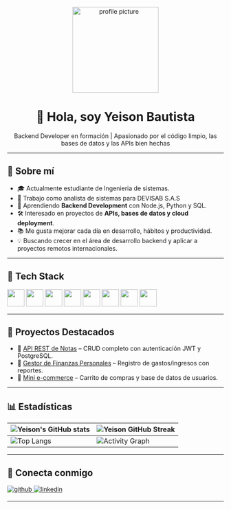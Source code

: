 <p align="center">
  <img width="200" src="https://avatars.githubusercontent.com/u/YeisonBautista?v=4" alt="profile picture">
</p>

<h1 align="center">👋 Hola, soy Yeison Bautista</h1>
<p align="center">Backend Developer en formación | Apasionado por el código limpio, las bases de datos y las APIs bien hechas</p>

---

## 🚀 Sobre mí
- 🎓 Actualmente estudiante de Ingenieria de sistemas.
- 💼 Trabajo como analista de sistemas para DEVISAB S.A.S
- 🌱 Aprendiendo **Backend Development** con Node.js, Python y SQL.  
- 🛠 Interesado en proyectos de **APIs, bases de datos y cloud deployment**.  
- 📚 Me gusta mejorar cada día en desarrollo, hábitos y productividad.  
- 💡 Buscando crecer en el área de desarrollo backend y aplicar a proyectos remotos internacionales.  

---

## 🧰 Tech Stack
<div>
  <img src="https://cdn.jsdelivr.net/gh/devicons/devicon/icons/javascript/javascript-original.svg" width="40px"/>
  <img src="https://cdn.jsdelivr.net/gh/devicons/devicon/icons/nodejs/nodejs-original.svg" width="40px"/>
  <img src="https://cdn.jsdelivr.net/gh/devicons/devicon/icons/python/python-original.svg" width="40px"/>
  <img src="https://cdn.jsdelivr.net/gh/devicons/devicon/icons/postgresql/postgresql-original.svg" width="40px"/>
  <img src="https://cdn.jsdelivr.net/gh/devicons/devicon/icons/mongodb/mongodb-original.svg" width="40px"/>
  <img src="https://cdn.jsdelivr.net/gh/devicons/devicon/icons/docker/docker-original.svg" width="40px"/>
  <img src="https://cdn.jsdelivr.net/gh/devicons/devicon/icons/html5/html5-original.svg" width="40px"/>
  <img src="https://cdn.jsdelivr.net/gh/devicons/devicon/icons/css3/css3-original.svg" width="40px"/>
</div>

---

## 📂 Proyectos Destacados
- 📌 [API REST de Notas](https://github.com/tuusuario/proyecto1) – CRUD completo con autenticación JWT y PostgreSQL.  
- 📌 [Gestor de Finanzas Personales](https://github.com/tuusuario/proyecto2) – Registro de gastos/ingresos con reportes.  
- 📌 [Mini e-commerce](https://github.com/tuusuario/proyecto3) – Carrito de compras y base de datos de usuarios.  



---

## 📊 Estadísticas
| ![Yeison's GitHub stats](https://github-readme-stats.vercel.app/api?username=YeisonBautista&show_icons=true&theme=tokyonight) | ![Yeison GitHub Streak](https://github-readme-streak-stats.herokuapp.com/?user=YeisonBautista&theme=tokyonight) |
| --- | --- |
| ![Top Langs](https://github-readme-stats.vercel.app/api/top-langs/?username=YeisonBautista&layout=compact&theme=tokyonight) | ![Activity Graph](https://github-readme-activity-graph.vercel.app/graph?username=YeisonBautista=tokyonight) |

---

## 🤝 Conecta conmigo
<div align="rigth">
<a href="https://github.com/YeisonBautista" target="_blank">
<img src=https://img.shields.io/badge/github-%2324292e.svg?&style=for-the-badge&logo=github&logoColor=white alt=github style="margin-bottom: 5px;" />
</a>
<a href="https://www.linkedin.com/in/yeison-bautista-35a6a8270/" target="_blank">
<img src=https://img.shields.io/badge/linkedin-%231E77B5.svg?&style=for-the-badge&logo=linkedin&logoColor=white alt=linkedin style="margin-bottom: 5px;" />
</a>
</div>  

---
